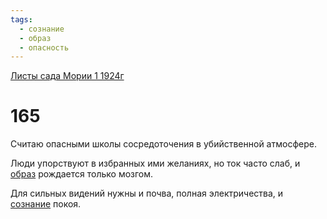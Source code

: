 ```yaml
---
tags:
  - сознание
  - образ
  - опасность
---
```


[Листы сада Мории 1 1924г](/agni/1924)

# 165
Считаю опасными школы сосредоточения в убийственной атмосфере.   

Люди упорствуют в избранных ими желаниях, но ток часто слаб, и [образ](/tag/#образ) рождается только мозгом.   

Для сильных видений нужны и почва, полная электричества, и [сознание](/tag/#сознание) покоя.   

